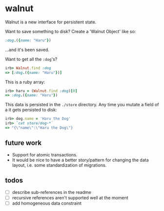 # walnut

Walnut is a new interface for persistent state.

Want to save something to disk? Create a 'Walnut Object' like so:

```ruby
:dog.({name: "Haru"})  
```

...and it's been saved.

Want to get all the `:dog`'s?

```ruby
irb> Walnut.find :dog
=> [:dog.({name: "Haru"})]
```

This is a ruby array:

```ruby
irb> haru = (Walnut.find :dog)[0]
=> :dog.({name: "Haru"})
```

This data is persisted in the `./store` directory. Any time you mutate a field of a  it gets persisted to disk:

```ruby
irb> dog.name = 'Haru the Dog'
irb> `cat store/dog-*`
=> "{\"name\":\"Haru the Dog\"}
```

## future work

- Support for atomic transactions.
- It would be nice to have a better story/pattern for changing the data layout, i.e. some standardization of migrations.


## todos

- [ ] describe sub-references in the readme
- [ ] recursive references aren't supported well at the moment
- [ ] add homogeneous data constraint
